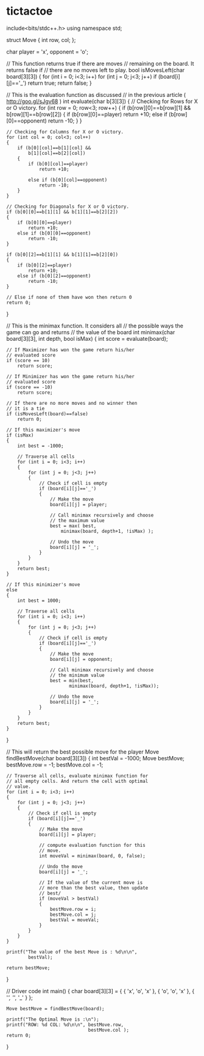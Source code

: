 # tictactoe
include<bits/stdc++.h> 
using namespace std; 
  
struct Move 
{ 
    int row, col; 
}; 
  
char player = 'x', opponent = 'o'; 
  
// This function returns true if there are moves 
// remaining on the board. It returns false if 
// there are no moves left to play. 
bool isMovesLeft(char board[3][3]) 
{ 
    for (int i = 0; i<3; i++) 
        for (int j = 0; j<3; j++) 
            if (board[i][j]=='_') 
                return true; 
    return false; 
} 
  
// This is the evaluation function as discussed 
// in the previous article ( http://goo.gl/sJgv68 ) 
int evaluate(char b[3][3]) 
{ 
    // Checking for Rows for X or O victory. 
    for (int row = 0; row<3; row++) 
    { 
        if (b[row][0]==b[row][1] && 
            b[row][1]==b[row][2]) 
        { 
            if (b[row][0]==player) 
                return +10; 
            else if (b[row][0]==opponent) 
                return -10; 
        } 
    } 
  
    // Checking for Columns for X or O victory. 
    for (int col = 0; col<3; col++) 
    { 
        if (b[0][col]==b[1][col] && 
            b[1][col]==b[2][col]) 
        { 
            if (b[0][col]==player) 
                return +10; 
  
            else if (b[0][col]==opponent) 
                return -10; 
        } 
    } 
  
    // Checking for Diagonals for X or O victory. 
    if (b[0][0]==b[1][1] && b[1][1]==b[2][2]) 
    { 
        if (b[0][0]==player) 
            return +10; 
        else if (b[0][0]==opponent) 
            return -10; 
    } 
  
    if (b[0][2]==b[1][1] && b[1][1]==b[2][0]) 
    { 
        if (b[0][2]==player) 
            return +10; 
        else if (b[0][2]==opponent) 
            return -10; 
    } 
  
    // Else if none of them have won then return 0 
    return 0; 
} 
  
// This is the minimax function. It considers all 
// the possible ways the game can go and returns 
// the value of the board 
int minimax(char board[3][3], int depth, bool isMax) 
{ 
    int score = evaluate(board); 
  
    // If Maximizer has won the game return his/her 
    // evaluated score 
    if (score == 10) 
        return score; 
  
    // If Minimizer has won the game return his/her 
    // evaluated score 
    if (score == -10) 
        return score; 
  
    // If there are no more moves and no winner then 
    // it is a tie 
    if (isMovesLeft(board)==false) 
        return 0; 
  
    // If this maximizer's move 
    if (isMax) 
    { 
        int best = -1000; 
  
        // Traverse all cells 
        for (int i = 0; i<3; i++) 
        { 
            for (int j = 0; j<3; j++) 
            { 
                // Check if cell is empty 
                if (board[i][j]=='_') 
                { 
                    // Make the move 
                    board[i][j] = player; 
  
                    // Call minimax recursively and choose 
                    // the maximum value 
                    best = max( best, 
                        minimax(board, depth+1, !isMax) ); 
  
                    // Undo the move 
                    board[i][j] = '_'; 
                } 
            } 
        } 
        return best; 
    } 
  
    // If this minimizer's move 
    else
    { 
        int best = 1000; 
  
        // Traverse all cells 
        for (int i = 0; i<3; i++) 
        { 
            for (int j = 0; j<3; j++) 
            { 
                // Check if cell is empty 
                if (board[i][j]=='_') 
                { 
                    // Make the move 
                    board[i][j] = opponent; 
  
                    // Call minimax recursively and choose 
                    // the minimum value 
                    best = min(best, 
                           minimax(board, depth+1, !isMax)); 
  
                    // Undo the move 
                    board[i][j] = '_'; 
                } 
            } 
        } 
        return best; 
    } 
} 
  
// This will return the best possible move for the player 
Move findBestMove(char board[3][3]) 
{ 
    int bestVal = -1000; 
    Move bestMove; 
    bestMove.row = -1; 
    bestMove.col = -1; 
  
    // Traverse all cells, evaluate minimax function for 
    // all empty cells. And return the cell with optimal 
    // value. 
    for (int i = 0; i<3; i++) 
    { 
        for (int j = 0; j<3; j++) 
        { 
            // Check if cell is empty 
            if (board[i][j]=='_') 
            { 
                // Make the move 
                board[i][j] = player; 
  
                // compute evaluation function for this 
                // move. 
                int moveVal = minimax(board, 0, false); 
  
                // Undo the move 
                board[i][j] = '_'; 
  
                // If the value of the current move is 
                // more than the best value, then update 
                // best/ 
                if (moveVal > bestVal) 
                { 
                    bestMove.row = i; 
                    bestMove.col = j; 
                    bestVal = moveVal; 
                } 
            } 
        } 
    } 
  
    printf("The value of the best Move is : %d\n\n", 
            bestVal); 
  
    return bestMove; 
} 
  
// Driver code 
int main() 
{ 
    char board[3][3] = 
    { 
        { 'x', 'o', 'x' }, 
        { 'o', 'o', 'x' }, 
        { '_', '_', '_' } 
    }; 
  
    Move bestMove = findBestMove(board); 
  
    printf("The Optimal Move is :\n"); 
    printf("ROW: %d COL: %d\n\n", bestMove.row, 
                                  bestMove.col ); 
    return 0; 
} 
